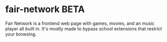 # fair-network BETA
Fair Network is a frontend web page with games, movies, and an music player all built in. It's mostly made to bypass school extensions that restrict your browsing.
